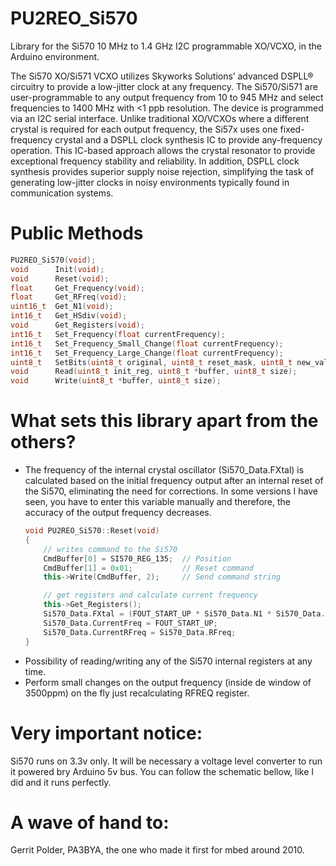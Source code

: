 # PU2REO_Si570
Library for the Si570 10 MHz to 1.4 GHz I2C programmable XO/VCXO, in the Arduino environment.

The Si570 XO/Si571 VCXO utilizes Skyworks Solutions’ advanced DSPLL® circuitry to provide a low-jitter clock at any frequency. The Si570/Si571 are user-programmable to any output frequency from 10 to 945 MHz and select frequencies to 1400 MHz with <1 ppb resolution. The device is programmed via an I2C serial interface. Unlike traditional XO/VCXOs where a different crystal is required for each output frequency, the Si57x uses one fixed-frequency crystal and a DSPLL clock synthesis IC to provide any-frequency operation. This IC-based approach allows the crystal resonator to provide exceptional frequency stability and reliability. In addition, DSPLL clock synthesis provides superior supply noise rejection, simplifying the task of generating low-jitter clocks in noisy environments typically found in communication systems.

# Public Methods
```cpp
PU2REO_Si570(void);
void      Init(void);
void      Reset(void);
float     Get_Frequency(void);
float     Get_RFreq(void);
uint16_t  Get_N1(void);
int16_t   Get_HSdiv(void);
void      Get_Registers(void);
int16_t   Set_Frequency(float currentFrequency);
int16_t   Set_Frequency_Small_Change(float currentFrequency);
int16_t   Set_Frequency_Large_Change(float currentFrequency);
uint8_t   SetBits(uint8_t original, uint8_t reset_mask, uint8_t new_val);
void      Read(uint8_t init_reg, uint8_t *buffer, uint8_t size);
void      Write(uint8_t *buffer, uint8_t size);
```

# What sets this library apart from the others?
* The frequency of the internal crystal oscillator (Si570_Data.FXtal) is calculated based on the initial frequency output after an internal reset of the Si570, eliminating the need for corrections. In some versions I have seen, you have to enter this variable manually and therefore, the accuracy of the output frequency decreases. 
   ```cpp
   void PU2REO_Si570::Reset(void)
   {
       // writes command to the Si570
       CmdBuffer[0] = SI570_REG_135;  // Position
       CmdBuffer[1] = 0x01;           // Reset command
       this->Write(CmdBuffer, 2);     // Send command string

       // get registers and calculate current frequency
       this->Get_Registers();
       Si570_Data.FXtal = (FOUT_START_UP * Si570_Data.N1 * Si570_Data.HSDiv) / Si570_Data.RFreq; //MHz
       Si570_Data.CurrentFreq = FOUT_START_UP;
       Si570_Data.CurrentRFreq = Si570_Data.RFreq;
   }
   ```
* Possibility of reading/writing any of the Si570 internal registers at any time.
* Perform small changes on the output frequency (inside de window of 3500ppm) on the fly just recalculating RFREQ register.

# Very important notice:
Si570 runs on 3.3v only. It will be necessary a voltage level converter to run it powered bry Arduino 5v bus. You can follow the schematic bellow, like I did and it runs perfectly.

# A wave of hand to:
Gerrit Polder, PA3BYA, the one who made it first for mbed around 2010.
